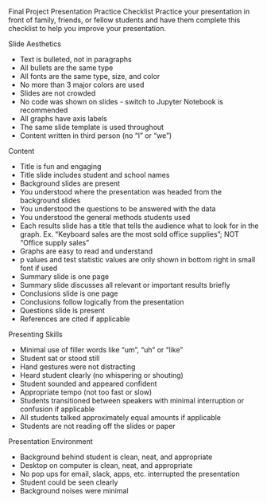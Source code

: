 Final Project Presentation Practice Checklist
Practice your presentation in front of family, friends, or fellow students and have them complete this checklist to help you improve your presentation.


Slide Aesthetics
- Text is bulleted, not in paragraphs
- All bullets are the same type
- All fonts are the same type, size, and color
- No more than 3 major colors are used
- Slides are not crowded
- No code was shown on slides - switch to Jupyter Notebook is recommended
- All graphs have axis labels
- The same slide template is used throughout 
- Content written in third person (no “I” or “we”)

Content
- Title is fun and engaging
- Title slide includes student and school names
- Background slides are present
- You understood where the presentation was headed from the background slides
- You understood the questions to be answered with the data
- You understood the general methods students used
- Each results slide has a title that tells the audience what to look for in the graph. Ex. “Keyboard sales are the most sold office supplies”; NOT “Office supply sales” 
- Graphs are easy to read and understand
- p values and test statistic values are only shown in bottom right in small font if used 
- Summary slide is one page
- Summary slide discusses all relevant or important results briefly
- Conclusions slide is one page
- Conclusions follow logically from the presentation
- Questions slide is present
- References are cited if applicable

Presenting Skills
- Minimal use of filler words like “um”, “uh” or “like”
- Student sat or stood still
- Hand gestures were not distracting 
- Heard student clearly (no whispering or shouting)
- Student sounded and appeared confident
- Appropriate tempo (not too fast or slow)
- Students transitioned between speakers with minimal interruption or confusion if applicable 
- All students talked approximately equal amounts if applicable 
- Students are not reading off the slides or paper

Presentation Environment
- Background behind student is clean, neat, and appropriate
- Desktop on computer is clean, neat, and appropriate
- No pop ups for email, slack, apps, etc. interrupted the presentation
- Student could be seen clearly
- Background noises were minimal 



